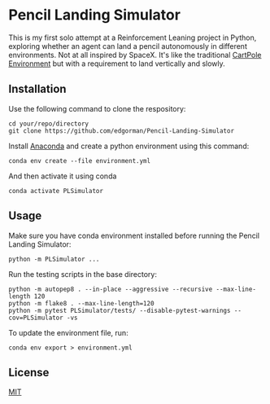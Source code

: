# Pencil Landing Simulator

This is my first solo attempt at a Reinforcement Leaning project in Python, exploring whether an agent can land a pencil autonomously in different environments. Not at all inspired by SpaceX. It's like the traditional [CartPole Environment](https://github.com/openai/gym/blob/e2266025e6c77641629f1ce8b12b4f73bca91352/gym/envs/classic_control/cartpole.py) but with a requirement to land vertically and slowly.

## Installation
Use the following command to clone the respository:
```
cd your/repo/directory
git clone https://github.com/edgorman/Pencil-Landing-Simulator
```

Install [Anaconda](https://www.anaconda.com/) and create a python environment using this command:
```
conda env create --file environment.yml
```

And then activate it using conda
```
conda activate PLSimulator
```

## Usage
Make sure you have conda environment installed before running the Pencil Landing Simulator:

```
python -m PLSimulator ...
```

Run the testing scripts in the base directory:
```
python -m autopep8 . --in-place --aggressive --recursive --max-line-length 120
python -m flake8 . --max-line-length=120
python -m pytest PLSimulator/tests/ --disable-pytest-warnings --cov=PLSimulator -vs
```

To update the environment file, run:
```
conda env export > environment.yml
```

## License
[MIT](https://choosealicense.com/licenses/mit/)
